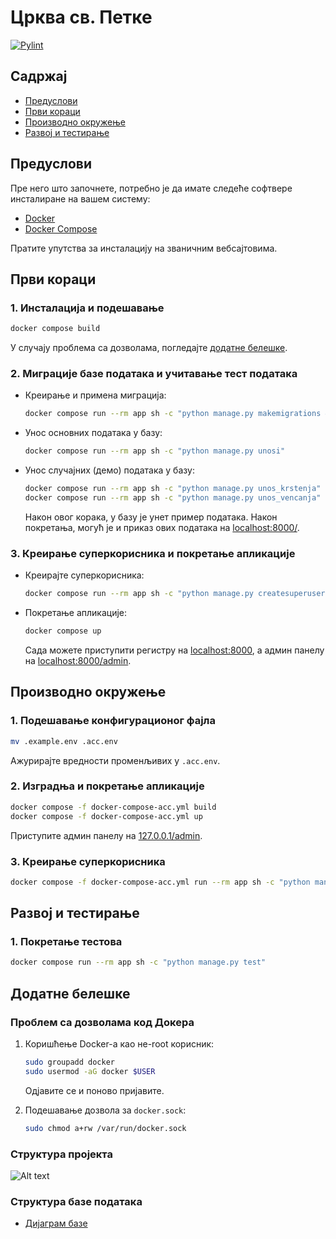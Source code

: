 # Црква св. Петке

[![Pylint](https://github.com/zenariworks/crkva/actions/workflows/pylint.yml/badge.svg?branch=main)](https://github.com/zenariworks/crkva/actions/workflows/pylint.yml)

## Садржај

- [Предуслови](#предуслови)
- [Први кораци](#први-кораци)
- [Производно окружење](#производно-окружење)
- [Развој и тестирање](#развој-и-тестирање)

## Предуслови

Пре него што започнете, потребно је да имате следеће софтвере инсталиране на вашем систему:

- [Docker](https://www.docker.com/products/docker-desktop)
- [Docker Compose](https://docs.docker.com/compose/install/)

Пратите упутства за инсталацију на званичним вебсајтовима.

## Први кораци

### 1. Инсталација и подешавање

   ```bash
   docker compose build
   ```

   У случају проблема са дозволама, погледајте [додатне белешке](#додатне-белешке).

### 2. Миграције базе података и учитавање тест података

- Креирање и примена миграција:

   ```bash
   docker compose run --rm app sh -c "python manage.py makemigrations && python manage.py migrate"
   ```

- Унос основних података у базу:

   ```bash
   docker compose run --rm app sh -c "python manage.py unosi"
   ```

- Унос случајних (демо) података у базу:

    ```bash
    docker compose run --rm app sh -c "python manage.py unos_krstenja"
    docker compose run --rm app sh -c "python manage.py unos_vencanja"
    ```

   Након овог корака, у базу је унет пример података.
   Након покретања, могућ је и приказ ових података на [localhost:8000/](localhost:8000/).

### 3. Креирање суперкорисника и покретање апликације

- Креирајте суперкорисника:

   ```bash
   docker compose run --rm app sh -c "python manage.py createsuperuser"
   ```

- Покретање апликације:

   ```bash
   docker compose up
   ```

   Сада можете приступити регистру на [localhost:8000](localhost:8000), а админ панелу на [localhost:8000/admin](localhost:8000/admin).

## Производно окружење

### 1. Подешавање конфигурационог фајла

   ```bash
   mv .example.env .acc.env
   ```

   Ажурирајте вредности променљивих у `.acc.env`.

### 2. Изградња и покретање апликације

   ```bash
   docker compose -f docker-compose-acc.yml build
   docker compose -f docker-compose-acc.yml up
   ```

   Приступите админ панелу на [127.0.0.1/admin](127.0.0.1/admin).

### 3. Креирање суперкорисника

   ```bash
   docker compose -f docker-compose-acc.yml run --rm app sh -c "python manage.py createsuperuser"
   ```

## Развој и тестирање

### 1. Покретање тестова

   ```bash
   docker compose run --rm app sh -c "python manage.py test"
   ```

## Додатне белешке

### Проблем са дозволама код Докера

1. Коришћење Docker-а као не-root корисник:

   ```bash
   sudo groupadd docker
   sudo usermod -aG docker $USER
   ```

   Одјавите се и поново пријавите.

2. Подешавање дозвола за `docker.sock`:

   ```bash
   sudo chmod a+rw /var/run/docker.sock
   ```

### Структура пројекта

![Alt text](docs/structure.png)

### Структура базе података

- [Дијаграм базе](https://dbdiagram.io/d/65319d89ffbf5169f00f803f)
